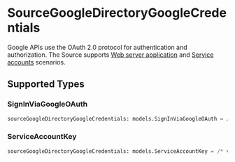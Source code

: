 # SourceGoogleDirectoryGoogleCredentials

Google APIs use the OAuth 2.0 protocol for authentication and authorization. The Source supports <a href="https://developers.google.com/identity/protocols/oauth2#webserver" target="_blank">Web server application</a> and <a href="https://developers.google.com/identity/protocols/oauth2#serviceaccount" target="_blank">Service accounts</a> scenarios.


## Supported Types

### SignInViaGoogleOAuth

```python
sourceGoogleDirectoryGoogleCredentials: models.SignInViaGoogleOAuth = /* values here */
```

### ServiceAccountKey

```python
sourceGoogleDirectoryGoogleCredentials: models.ServiceAccountKey = /* values here */
```

